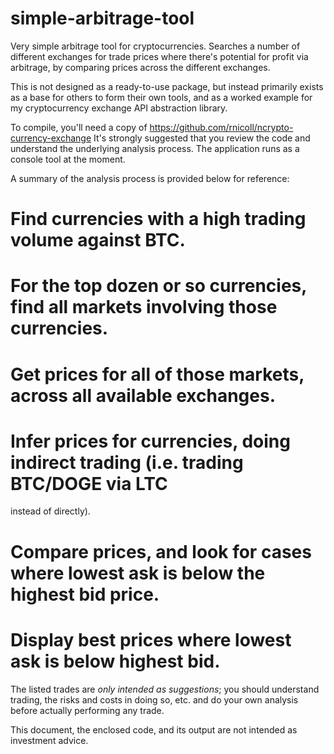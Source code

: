 simple-arbitrage-tool
=====================

Very simple arbitrage tool for cryptocurrencies. Searches a number of different exchanges
for trade prices where there's potential for profit via arbitrage, by comparing prices
across the different exchanges.

This is not designed as a ready-to-use package, but instead primarily exists as a base
for others to form their own tools, and as a worked example for my cryptocurrency
exchange API abstraction library.

To compile, you'll need a copy of https://github.com/rnicoll/ncrypto-currency-exchange
It's strongly suggested that you review the code and understand the underlying analysis
process. The application runs as a console tool at the moment.

A summary of the analysis process is provided below for reference:

# Find currencies with a high trading volume against BTC.
# For the top dozen or so currencies, find all markets involving those currencies.
# Get prices for all of those markets, across all available exchanges.
# Infer prices for currencies, doing indirect trading (i.e. trading BTC/DOGE via LTC
instead of directly).
# Compare prices, and look for cases where lowest ask is below the highest bid price.
# Display best prices where lowest ask is below highest bid.


The listed trades are *only intended as suggestions*; you should understand trading, the
risks and costs in doing so, etc. and do your own analysis before actually performing
any trade.

This document, the enclosed code, and its output are not intended as investment advice.

